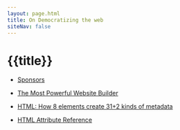 ```yaml
---
layout: page.html
title: On Democratizing the web
siteNav: false
---
```


# {{title}}

- [Sponsors](/en/sponsors)

- [The Most Powerful Website Builder](/en/powerful-website-builders)

- [HTML: How 8 elements create 31+2 kinds of metadata](/en/html-metadata-elements/)

- [HTML Attribute Reference](/en/html-attribute-reference)



